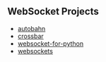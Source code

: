 ## WebSocket Projects



* [autobahn](https://github.com/crossbario/autobahn-python)
* [crossbar](https://github.com/crossbario/crossbar/)
* [websocket-for-python](https://github.com/Lawouach/WebSocket-for-Python)
* [websockets](https://github.com/aaugustin/websockets)

